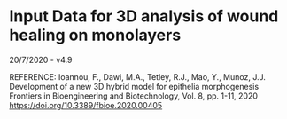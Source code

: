 # Input Data for 3D analysis of  wound healing on monolayers

20/7/2020 - v4.9

REFERENCE:
Ioannou, F., Dawi, M.A., Tetley, R.J., Mao, Y., Munoz, J.J. 
Development of a new 3D hybrid model for epithelia morphogenesis 
Frontiers in Bioengineering and Biotechnology, Vol. 8, pp. 1-11, 2020
https://doi.org/10.3389/fbioe.2020.00405

